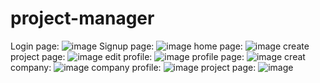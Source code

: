 # project-manager
Login page:
![image](https://github.com/M-Vi4/project-manager/assets/81406400/aa9e38e2-571e-4ccb-accc-057f6b978630)
Signup page:
![image](https://github.com/M-Vi4/project-manager/assets/81406400/fd173cc9-20c0-40ac-b455-c5751bc65d24)
home page:
![image](https://github.com/M-Vi4/project-manager/assets/81406400/ad3ec61e-73d7-42b9-ae3a-f5ac03f6dc1a)
create project page:
![image](https://github.com/M-Vi4/project-manager/assets/81406400/73c9a998-ab22-4fe4-b30f-0d54543a1234)
edit profile:
![image](https://github.com/M-Vi4/project-manager/assets/81406400/522da652-d96a-4d08-885e-e3f3a38e4802)
profile page:
![image](https://github.com/M-Vi4/project-manager/assets/81406400/ff42ae11-27ad-4b32-9e52-b752f94ffcde)
creat company:
![image](https://github.com/M-Vi4/project-manager/assets/81406400/8c6f3a7d-bc74-491a-aa7d-52890b7d5792)
company profile:
![image](https://github.com/M-Vi4/project-manager/assets/81406400/752306d9-4242-4199-b7d3-eaf1998e92bc)
project page:
![image](https://github.com/M-Vi4/project-manager/assets/81406400/46397759-ee7d-4efd-9465-a25ade7d6369)
